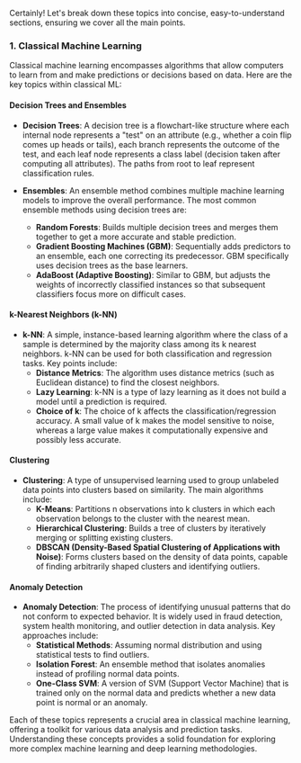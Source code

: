 Certainly! Let's break down these topics into concise, easy-to-understand sections, ensuring we cover all the main points.

### 1. Classical Machine Learning

Classical machine learning encompasses algorithms that allow computers to learn from and make predictions or decisions based on data. Here are the key topics within classical ML:

#### Decision Trees and Ensembles

- **Decision Trees**: A decision tree is a flowchart-like structure where each internal node represents a "test" on an attribute (e.g., whether a coin flip comes up heads or tails), each branch represents the outcome of the test, and each leaf node represents a class label (decision taken after computing all attributes). The paths from root to leaf represent classification rules.

- **Ensembles**: An ensemble method combines multiple machine learning models to improve the overall performance. The most common ensemble methods using decision trees are:
  - **Random Forests**: Builds multiple decision trees and merges them together to get a more accurate and stable prediction.
  - **Gradient Boosting Machines (GBM)**: Sequentially adds predictors to an ensemble, each one correcting its predecessor. GBM specifically uses decision trees as the base learners.
  - **AdaBoost (Adaptive Boosting)**: Similar to GBM, but adjusts the weights of incorrectly classified instances so that subsequent classifiers focus more on difficult cases.

#### k-Nearest Neighbors (k-NN)

- **k-NN**: A simple, instance-based learning algorithm where the class of a sample is determined by the majority class among its k nearest neighbors. k-NN can be used for both classification and regression tasks. Key points include:
  - **Distance Metrics**: The algorithm uses distance metrics (such as Euclidean distance) to find the closest neighbors.
  - **Lazy Learning**: k-NN is a type of lazy learning as it does not build a model until a prediction is required.
  - **Choice of k**: The choice of k affects the classification/regression accuracy. A small value of k makes the model sensitive to noise, whereas a large value makes it computationally expensive and possibly less accurate.

#### Clustering

- **Clustering**: A type of unsupervised learning used to group unlabeled data points into clusters based on similarity. The main algorithms include:
  - **K-Means**: Partitions n observations into k clusters in which each observation belongs to the cluster with the nearest mean.
  - **Hierarchical Clustering**: Builds a tree of clusters by iteratively merging or splitting existing clusters.
  - **DBSCAN (Density-Based Spatial Clustering of Applications with Noise)**: Forms clusters based on the density of data points, capable of finding arbitrarily shaped clusters and identifying outliers.

#### Anomaly Detection

- **Anomaly Detection**: The process of identifying unusual patterns that do not conform to expected behavior. It is widely used in fraud detection, system health monitoring, and outlier detection in data analysis. Key approaches include:
  - **Statistical Methods**: Assuming normal distribution and using statistical tests to find outliers.
  - **Isolation Forest**: An ensemble method that isolates anomalies instead of profiling normal data points.
  - **One-Class SVM**: A version of SVM (Support Vector Machine) that is trained only on the normal data and predicts whether a new data point is normal or an anomaly.

Each of these topics represents a crucial area in classical machine learning, offering a toolkit for various data analysis and prediction tasks. Understanding these concepts provides a solid foundation for exploring more complex machine learning and deep learning methodologies.